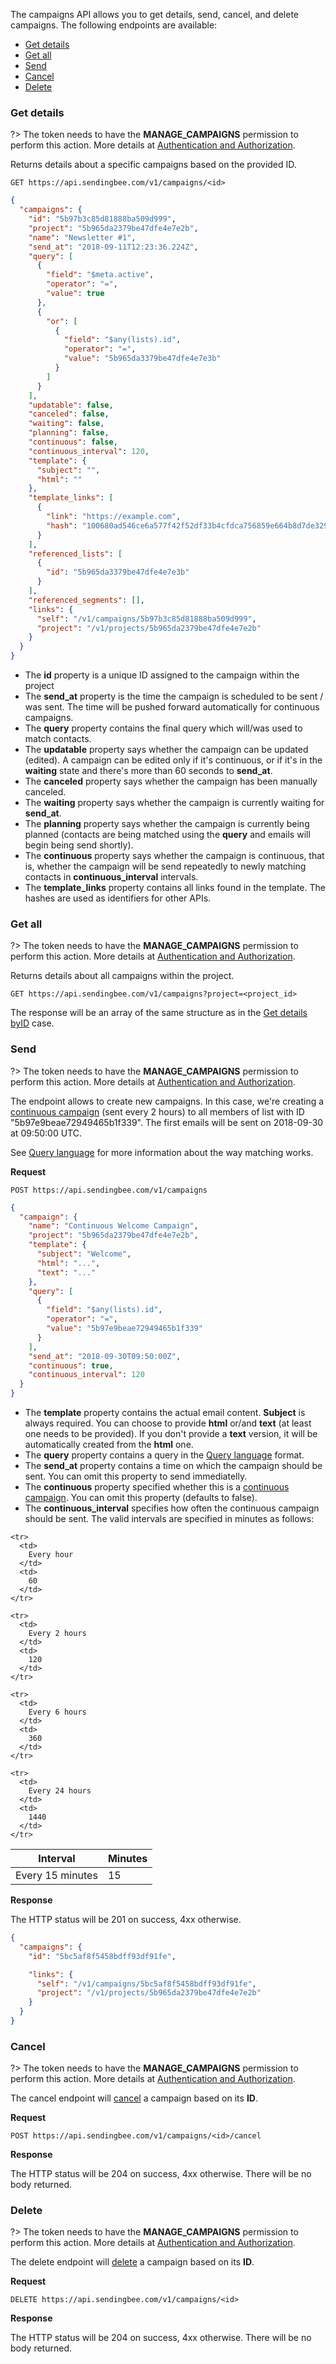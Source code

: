 The campaigns API allows you to get details, send, cancel, and delete
campaigns. The following endpoints are available:

* [Get details](#get-details)
* [Get all](#get-all)
* [Send](#send)
* [Cancel](#cancel)
* [Delete](#delete)

### Get details

?> The token needs to have the **MANAGE_CAMPAIGNS** permission to perform this
action. More details at [Authentication and
Authorization](/api#authentication-and-authorization).

Returns details about a specific campaigns based on the provided ID.

```
GET https://api.sendingbee.com/v1/campaigns/<id>
```

```json
{
  "campaigns": {
    "id": "5b97b3c85d81888ba509d999",
    "project": "5b965da2379be47dfe4e7e2b",
    "name": "Newsletter #1",
    "send_at": "2018-09-11T12:23:36.224Z",
    "query": [
      {
        "field": "$meta.active",
        "operator": "=",
        "value": true
      },
      {
        "or": [
          {
            "field": "$any(lists).id",
            "operator": "=",
            "value": "5b965da3379be47dfe4e7e3b"
          }
        ]
      }
    ],
    "updatable": false,
    "canceled": false,
    "waiting": false,
    "planning": false,
    "continuous": false,
    "continuous_interval": 120,
    "template": {
      "subject": "",
      "html": ""
    },
    "template_links": [
      {
        "link": "https://example.com",
        "hash": "100680ad546ce6a577f42f52df33b4cfdca756859e664b8d7de329b150d09ce9"
      }
    ],
    "referenced_lists": [
      {
        "id": "5b965da3379be47dfe4e7e3b"
      }
    ],
    "referenced_segments": [],
    "links": {
      "self": "/v1/campaigns/5b97b3c85d81888ba509d999",
      "project": "/v1/projects/5b965da2379be47dfe4e7e2b"
    }
  }
}
```

- The **id** property is a unique ID assigned to the campaign within the project
- The **send_at** property is the time the campaign is scheduled to be sent / was sent. The time will be pushed forward automatically for continuous campaigns.
- The **query** property contains the final query which will/was used to match contacts.
- The **updatable** property says whether the campaign can be updated
(edited). A campaign can be edited only if it's continuous, or if it's in the
**waiting** state and there's more than 60 seconds to **send_at**.
- The **canceled** property says whether the campaign has been manually canceled.
- The **waiting** property says whether the campaign is currently waiting for
**send_at**.
- The **planning** property says whether the campaign is currently being
planned (contacts are being matched using the **query** and emails will begin
being send shortly).
- The **continuous** property says whether the campaign is continuous, that
is, whether the campaign will be send repeatedly to newly matching contacts
in **continuous_interval** intervals.
- The **template_links** property contains all links found in the template.
The hashes are used as identifiers for other APIs.

### Get all

?> The token needs to have the **MANAGE_CAMPAIGNS** permission to perform this
action. More details at [Authentication and
Authorization](/api#authentication-and-authorization).

Returns details about all campaigns within the project.

```
GET https://api.sendingbee.com/v1/campaigns?project=<project_id>
```

The response will be an array of the same structure as in the [Get details byID](#get-details-by-id) case.

### Send

?> The token needs to have the **MANAGE_CAMPAIGNS** permission to perform this
action. More details at [Authentication and
Authorization](/api#authentication-and-authorization).

The endpoint allows to create new campaigns. In this case, we're creating a
[continuous campaign](/campaigns#continuous-campaigns) (sent every 2 hours)
to all members of list with ID "5b97e9beae72949465b1f339". The first emails
will be sent on 2018-09-30 at 09:50:00 UTC.

See [Query language](/api/contacts/query-language) for more information about
the way matching works.

**Request**

```
POST https://api.sendingbee.com/v1/campaigns
```

```json
{
  "campaign": {
    "name": "Continuous Welcome Campaign",
    "project": "5b965da2379be47dfe4e7e2b",
    "template": {
      "subject": "Welcome",
      "html": "...",
      "text": "..."
    },
    "query": [
      {
        "field": "$any(lists).id",
        "operator": "=",
        "value": "5b97e9beae72949465b1f339"
      }
    ],
    "send_at": "2018-09-30T09:50:00Z",
    "continuous": true,
    "continuous_interval": 120
  }
}
```

- The **template** property contains the actual email content. **Subject** is
always required. You can choose to provide **html** or/and **text** (at least
one needs to be provided). If you don't provide a **text** version, it will
be automatically created from the **html** one.
- The **query** property contains a query in the [Query
language](/api/contacts/query-language) format.
- The **send_at** property contains a time on which the campaign should be
sent. You can omit this property to send immediatelly.
- The **continuous** property specified whether this is a [continuous
campaign](/campaigns#continuous-campaign). You can omit this property
(defaults to false).
- The **continuous_interval** specifies how often the continuous campaign
should be sent. The valid intervals are specified in minutes as follows:

<table>
  <thead>
    <th>
      Interval
    </th>
    <th>
      Minutes
    </th>
  </thead>

  <tbody>
    <tr>
      <td>
        Every 15 minutes
      </td>
      <td>
        15
      </td>
    </tr>

    <tr>
      <td>
        Every hour
      </td>
      <td>
        60
      </td>
    </tr>

    <tr>
      <td>
        Every 2 hours
      </td>
      <td>
        120
      </td>
    </tr>

    <tr>
      <td>
        Every 6 hours
      </td>
      <td>
        360
      </td>
    </tr>

    <tr>
      <td>
        Every 24 hours
      </td>
      <td>
        1440
      </td>
    </tr>
  </tbody>
</table>

**Response**

The HTTP status will be 201 on success, 4xx otherwise.

```json
{
  "campaigns": {
    "id": "5bc5af8f5458bdff93df91fe",

    "links": {
      "self": "/v1/campaigns/5bc5af8f5458bdff93df91fe",
      "project": "/v1/projects/5b965da2379be47dfe4e7e2b"
    }
  }
}
```

### Cancel

?> The token needs to have the **MANAGE_CAMPAIGNS** permission to perform this
action. More details at [Authentication and
Authorization](/api#authentication-and-authorization).

The cancel endpoint will [cancel](/campaigns#cancel-and-delete) a campaign
based on its **ID**.

**Request**

```
POST https://api.sendingbee.com/v1/campaigns/<id>/cancel
```

**Response**

The HTTP status will be 204 on success, 4xx otherwise. There will be no body
returned.

### Delete

?> The token needs to have the **MANAGE_CAMPAIGNS** permission to perform this
action. More details at [Authentication and
Authorization](/api#authentication-and-authorization).

The delete endpoint will [delete](/campaigns#cancel-and-delete) a campaign
based on its **ID**.

**Request**

```
DELETE https://api.sendingbee.com/v1/campaigns/<id>
```

**Response**

The HTTP status will be 204 on success, 4xx otherwise. There will be no body
returned.
